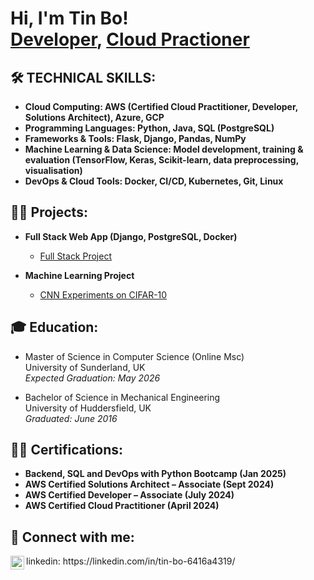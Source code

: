 <h1>Hi, I'm Tin Bo! <br/><a href="https://github.com/T-B-Oh">Developer</a>, <a href="https://www.linkedin.com/in/tin-bo-6416a4319/">Cloud Practioner</a></h1>

<h2>🛠️ TECHNICAL SKILLS:</h2>

- <b>Cloud Computing: AWS (Certified Cloud Practitioner, Developer, Solutions Architect), Azure, GCP</b>
- <b>Programming Languages: Python, Java, SQL (PostgreSQL)</b>
- <b>Frameworks & Tools: Flask, Django, Pandas, NumPy</b>
- <b> Machine Learning & Data Science: Model development, training & evaluation (TensorFlow, Keras, Scikit-learn, data preprocessing, visualisation)</b>
- <b>DevOps & Cloud Tools: Docker, CI/CD, Kubernetes, Git, Linux</b>

<h2>👨‍💻 Projects:</h2>

- <b>Full Stack Web App (Django, PostgreSQL, Docker)</b>
  - [Full Stack Project](https://github.com/T-B-Oh/django-mot-and-services)
  
- <b>Machine Learning Project</b>
  - [CNN Experiments on CIFAR-10](https://github.com/T-B-Oh/Machine-Learning-Project)
 
<h2>🎓 Education:</h2>

- Master of Science in Computer Science (Online Msc)  
University of Sunderland, UK  
_Expected Graduation: May 2026_

- Bachelor of Science in Mechanical Engineering  
University of Huddersfield, UK  
_Graduated: June 2016_

<h2> 👨‍🎓 Certifications:</h2>

- <b>Backend, SQL and DevOps with Python Bootcamp (Jan 2025)</b>
- <b>AWS Certified Solutions Architect – Associate (Sept 2024)</b>
- <b>AWS Certified Developer – Associate (July 2024)</b>
- <b>AWS Certified Cloud Practitioner (April 2024)</b>


<h2> 🤳 Connect with me:</h2>



<img align="left" alt="JoshMadakor | LinkedIn" width="22px" src="https://cdn.jsdelivr.net/npm/simple-icons@v3/icons/linkedin.svg" />
linkedin: https://linkedin.com/in/tin-bo-6416a4319/


<!-- Google tag (gtag.js) -->
<script async src="https://www.googletagmanager.com/gtag/js?id=G-H58BSWDMR3"></script>
<script>
  window.dataLayer = window.dataLayer || [];
  function gtag(){dataLayer.push(arguments);}
  gtag('js', new Date());

  gtag('config', 'G-H58BSWDMR3');
</script>

